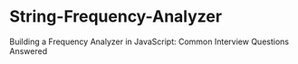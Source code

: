 # String-Frequency-Analyzer
Building a Frequency Analyzer in JavaScript: Common Interview Questions Answered
